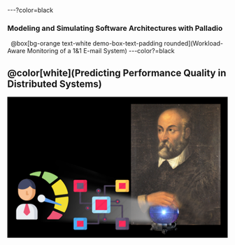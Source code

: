 ---?color=black
### Modeling and Simulating Software Architectures with Palladio
&nbsp;
@box[bg-orange text-white demo-box-text-padding rounded](Workload-Aware Monitoring of a 1&1 E-mail System)
---color?=black
## @color[white](**Predicting Performance Quality in Distributed Systems**)

![](template/img/palladioperf.png)

